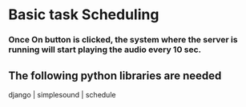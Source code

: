 <h1> Basic task Scheduling </h1>

<h3>Once On button is clicked, the system where the server is running will start playing the audio every 10 sec.</h3>

<h2> The following python libraries are needed </h2>

django |
simplesound |
schedule 

